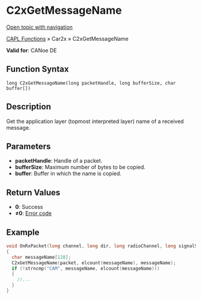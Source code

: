 # C2xGetMessageName

[Open topic with navigation](../../../../../CANoeDEFamily.htm#Topics/CAPLFunctions/Car2x/Functions/CAPLfunctionC2xGetMessageName.md)

[CAPL Functions](../../CAPLfunctions.md) » Car2x » C2xGetMessageName

**Valid for**: CANoe DE

## Function Syntax

```
long C2xGetMessageName(long packetHandle, long bufferSize, char buffer[])
```

## Description

Get the application layer (topmost interpreted layer) name of a received message.

## Parameters

- **packetHandle**: Handle of a packet.
- **bufferSize**: Maximum number of bytes to be copied.
- **buffer**: Buffer in which the name is copied.

## Return Values

- **0**: Success
- **≠0**: [Error code](../CAPLfunctionsCar2xErrorCodes.md)

## Example

```c
void OnRxPacket(long channel, long dir, long radioChannel, long signalStrength, long signalQuality, long packet)
{
  char messageName[128];
  C2xGetMessageName(packet, elcount(messageName), messageName);
  if (!strncmp("CAM", messageName, elcount(messageName)))
  {
    //...
  }
}
```
